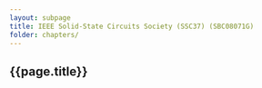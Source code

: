 ```yaml
---
layout: subpage
title: IEEE Solid-State Circuits Society (SSC37) (SBC08071G)
folder: chapters/
---
```

##  {{page.title}}
